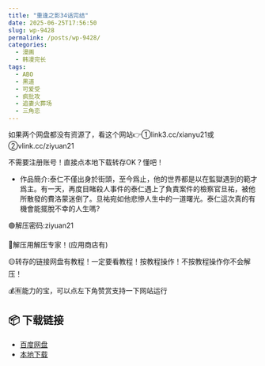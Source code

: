 ```yaml
---
title: "重逢之影34话完结"
date: 2025-06-25T17:56:50
slug: wp-9428
permalink: /posts/wp-9428/
categories:
  - 漫画
  - 韩漫完长
tags:
  - ABO
  - 黑道
  - 可爱受
  - 疯批攻
  - 追妻火葬场
  - 三角恋
---
```


如果两个网盘都没有资源了，看这个网站👉①link3.cc/xianyu21或②vlink.cc/ziyuan21

不需要注册账号！直接点本地下载转存OK？懂吧！

*   作品簡介:泰仁不僅出身於街頭，至今爲止，他的世界都是以在監獄遇到的範才爲主。有一天，再度目睹殺人事件的泰仁遇上了負責案件的檢察官旦祐，被他所散發的費洛蒙迷倒了。旦祐宛如他悲慘人生中的一道曙光。泰仁這次真的有機會能擺脫不幸的人生嗎?

🟢解压密码:ziyuan21

🔵解压用解压专家！(应用商店有)

🟡转存的链接网盘有教程！一定要看教程！按教程操作！不按教程操作你不会解压！

💰🈶能力的宝，可以点左下角赞赏支持一下网站运行

## 📦 下载链接
- [百度网盘](https://blziyuan21.com/pay-download/9428?key=1b02035557&down_id=0)
- [本地下载](https://blziyuan21.com/pay-download/9428?key=1b02035557&down_id=1)

